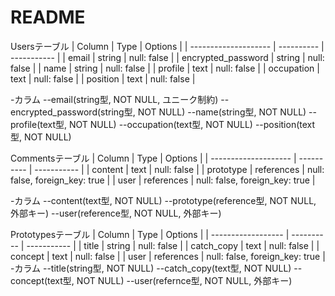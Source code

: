# README
Usersテーブル
| Column               | Type       | Options     |
| -------------------- | ---------- | ----------- |
| email                | string     | null: false |
| encrypted_password   | string     | null: false |
| name                 | string     | null: false |
| profile              | text       | null: false |
| occupation           | text       | null: false |
| position             | text       | null: false |

-カラム
--email(string型, NOT NULL, ユニーク制約)
--encrypted_password(string型, NOT NULL)
--name(string型, NOT NULL)
--profile(text型, NOT NULL)
--occupation(text型, NOT NULL)
--position(text型, NOT NULL)

Commentsテーブル
| Column               | Type       | Options     |
| -------------------- | ---------- | ----------- |
| content              | text       | null: false |
| prototype            | references | null: false, foreign_key: true |
| user                 | references | null: false, foreign_key: true |

-カラム
--content(text型, NOT NULL)
--prototype(reference型, NOT NULL, 外部キー)
--user(reference型, NOT NULL, 外部キー)

Prototypesテーブル
| Column             | Type       | Options     |
| ------------------ | ---------- | ----------- |
| title              | string     | null: false |
| catch_copy         | text       | null: false |
| concept            | text       | null: false |
| user               | references | null: false, foreign_key: true |
-カラム
--title(string型, NOT NULL)
--catch_copy(text型, NOT NULL)
--concept(text型, NOT NULL)
--user(refernce型, NOT NULL, 外部キー)